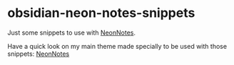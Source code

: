 # obsidian-neon-notes-snippets

Just some snippets to use with [NeonNotes](https://github.com/natanrafael/obsidian-neon-notes).

Have a quick look on my main theme made specially to be used with those snippets: [NeonNotes](https://github.com/natanrafael/obsidian-neon-notes)
